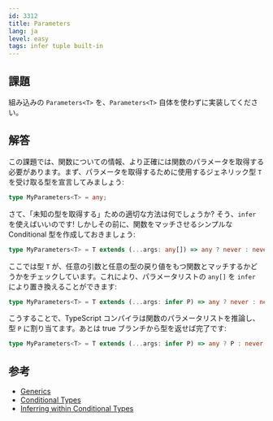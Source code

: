 ```yaml
---
id: 3312
title: Parameters
lang: ja
level: easy
tags: infer tuple built-in
---
```


## 課題

組み込みの `Parameters<T>` を、`Parameters<T>` 自体を使わずに実装してください。

## 解答

この課題では、関数についての情報、より正確には関数のパラメータを取得する必要があります。まず、パラメータを取得するために使用するジェネリック型 `T` を受け取る型を宣言してみましょう:

```typescript
type MyParameters<T> = any;
```

さて、「未知の型を取得する」ための適切な方法は何でしょうか? そう、`infer` を使えばいいのです! しかしその前に、関数をマッチさせるシンプルな Conditional 型を作成しておきましょう:

```typescript
type MyParameters<T> = T extends (...args: any[]) => any ? never : never;
```

ここでは型 `T` が、任意の引数と任意の型の戻り値をもつ関数とマッチするかどうかをチェックしています。これにより、パラメータリストの `any[]` を `infer` により置き換えることができます:

```typescript
type MyParameters<T> = T extends (...args: infer P) => any ? never : never;
```

こうすることで、TypeScript コンパイラは関数のパラメータリストを推論し、型 `P` に割り当てます。あとは true ブランチから型を返せば完了です:

```typescript
type MyParameters<T> = T extends (...args: infer P) => any ? P : never;
```

## 参考

- [Generics](https://www.typescriptlang.org/docs/handbook/2/generics.html)
- [Conditional Types](https://www.typescriptlang.org/docs/handbook/2/conditional-types.html)
- [Inferring within Conditional Types](https://www.typescriptlang.org/docs/handbook/2/conditional-types.html#inferring-within-conditional-types)

